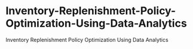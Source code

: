 # Inventory-Replenishment-Policy-Optimization-Using-Data-Analytics
Inventory Replenishment Policy Optimization Using Data Analytics
